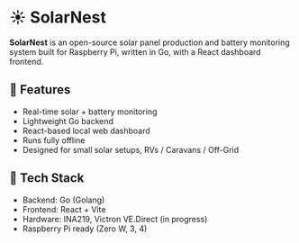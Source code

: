 # ☀️ SolarNest

**SolarNest** is an open-source solar panel production and battery monitoring system built for Raspberry Pi, written in Go, with a React dashboard frontend.

## 🚀 Features
- Real-time solar + battery monitoring
- Lightweight Go backend
- React-based local web dashboard
- Runs fully offline
- Designed for small solar setups, RVs / Caravans / Off-Grid 

## 🧰 Tech Stack
- Backend: Go (Golang)
- Frontend: React + Vite
- Hardware: INA219, Victron VE.Direct (in progress)
- Raspberry Pi ready (Zero W, 3, 4)
